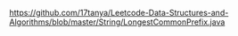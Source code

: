 https://github.com/17tanya/Leetcode-Data-Structures-and-Algorithms/blob/master/String/LongestCommonPrefix.java
